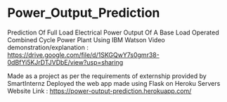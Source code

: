 # Power_Output_Prediction
Prediction Of Full Load Electrical Power Output Of A Base Load Operated Combined Cycle Power Plant Using IBM Watson
Video demonstration/explanation : https://drive.google.com/file/d/1SKGQwY7s0gmr38-0dBfYi5KJrDTJVDbE/view?usp=sharing

Made as a project as per the requirements of externship provided by SmartInternz
Deployed the web app made using Flask on Heroku Servers Website Link : https://power-output-prediction.herokuapp.com/
